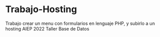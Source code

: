 # Trabajo-Hosting
Trabajo crear un menu con formularios en lenguaje PHP, y subirlo a un hosting
AIEP 2022 Taller Base de Datos
